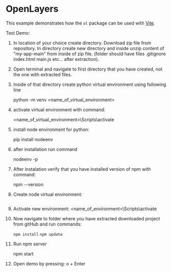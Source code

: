 # OpenLayers

This example demonstrates how the `ol` package can be used with [Vite](https://vitejs.dev/).

Test Demo:
1. In location of your choice create directory. Download zip file from repository. In directory create new directory and inside unzip content of "my-app-main" from inside of zip file. (folder should have files .gitignore index.html main.js etc... after extraction). 

2. Open terminal and navigate to first directory that you have created, not the one with extracted files.


3. Inside of that directory create python virtual environment using following line

    python -m venv <name_of_virtual_environment>

4. activate virtual environment with command:

    <name_of_virtual_environment>\Scripts\activate

5. install node environment for python:

    pip install nodeenv

6. after installation run command

    nodeenv -p

7. After instalation verify that you have installed version of npm with command:

    npm --version

8. Create node virtual environment:

    ```nodeenv <name_of_environment>

9. Activate new environment:
    <name_of_environment>\Scripts\activate

10. Now navigate to folder where you have extracted downloaded project from gitHub and run commands:
    
    `npm install`
    `npm update`

11. Run npm server

    npm start

12. Open demo by pressing: o + Enter
